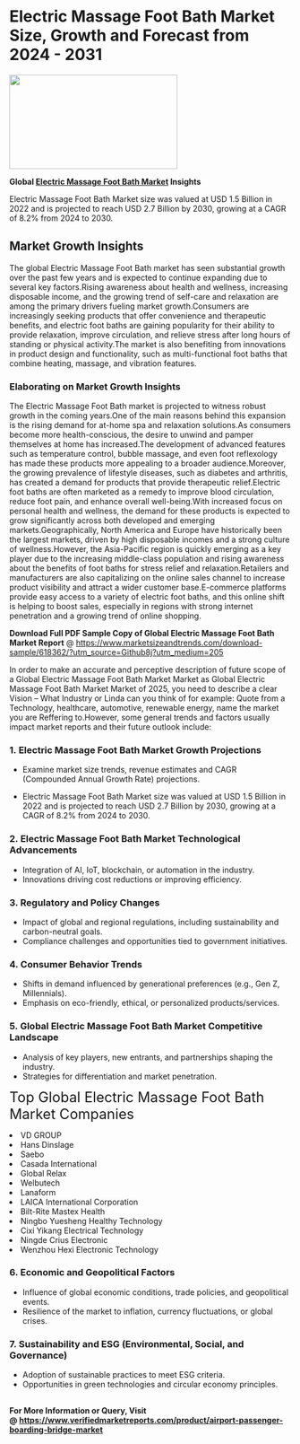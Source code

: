<H1>Electric Massage Foot Bath Market Size, Growth and Forecast from 2024 - 2031</H1><img class="aligncenter size-medium wp-image-584254" src="https://thirdeyenews.in/wp-content/uploads/2024/09/Global-Market-Research-300x168.jpeg" alt="" width="300" height="168" /><p><strong>Global&nbsp;<a href="https://www.marketsizeandtrends.com/download-sample/618362/?utm_source=Github8j?utm_medium=205">Electric Massage Foot Bath Market</a> Insights</strong></p><p>Electric Massage Foot Bath Market size was valued at USD 1.5 Billion in 2022 and is projected to reach USD 2.7 Billion by 2030, growing at a CAGR of 8.2% from 2024 to 2030.</p><p><h2>Market Growth Insights</h2> The global Electric Massage Foot Bath market has seen substantial growth over the past few years and is expected to continue expanding due to several key factors.Rising awareness about health and wellness, increasing disposable income, and the growing trend of self-care and relaxation are among the primary drivers fueling market growth.Consumers are increasingly seeking products that offer convenience and therapeutic benefits, and electric foot baths are gaining popularity for their ability to provide relaxation, improve circulation, and relieve stress after long hours of standing or physical activity.The market is also benefiting from innovations in product design and functionality, such as multi-functional foot baths that combine heating, massage, and vibration features. <h3>Elaborating on Market Growth Insights</h3> The Electric Massage Foot Bath market is projected to witness robust growth in the coming years.One of the main reasons behind this expansion is the rising demand for at-home spa and relaxation solutions.As consumers become more health-conscious, the desire to unwind and pamper themselves at home has increased.The development of advanced features such as temperature control, bubble massage, and even foot reflexology has made these products more appealing to a broader audience.Moreover, the growing prevalence of lifestyle diseases, such as diabetes and arthritis, has created a demand for products that provide therapeutic relief.Electric foot baths are often marketed as a remedy to improve blood circulation, reduce foot pain, and enhance overall well-being.With increased focus on personal health and wellness, the demand for these products is expected to grow significantly across both developed and emerging markets.Geographically, North America and Europe have historically been the largest markets, driven by high disposable incomes and a strong culture of wellness.However, the Asia-Pacific region is quickly emerging as a key player due to the increasing middle-class population and rising awareness about the benefits of foot baths for stress relief and relaxation.Retailers and manufacturers are also capitalizing on the online sales channel to increase product visibility and attract a wider customer base.E-commerce platforms provide easy access to a variety of electric foot baths, and this online shift is helping to boost sales, especially in regions with strong internet penetration and a growing trend of online shopping.</p><p><span class=""><strong>Download Full PDF Sample Copy of Global Electric Massage Foot Bath Market Report</strong> @ <a href="https://www.marketsizeandtrends.com/download-sample/618362/?utm_source=Github8j?utm_medium=205" target="_blank">https://www.marketsizeandtrends.com/download-sample/618362/?utm_source=Github8j?utm_medium=205</a></span></p><p>In order to make an accurate and perceptive description of future scope of a Global&nbsp;Electric Massage Foot Bath Market Market as Global&nbsp;Electric Massage Foot Bath Market Market of 2025, you need to describe a clear Vision &ndash; What Industry or Linda can you think of for example: Quote from a Technology, healthcare, automotive, renewable energy, name the market you are Reffering to.However, some general trends and factors usually impact market reports and their future outlook include:</p><h3>1.&nbsp;<strong>Electric Massage Foot Bath Market Growth Projections</strong></h3><ul><li>Examine market size trends, revenue estimates and CAGR (Compounded Annual Growth Rate) projections.</li><li><p>Electric Massage Foot Bath Market size was valued at USD 1.5 Billion in 2022 and is projected to reach USD 2.7 Billion by 2030, growing at a CAGR of 8.2% from 2024 to 2030.</p></li></ul><h3>2.&nbsp;<strong>Electric Massage Foot Bath Market Technological Advancements</strong></h3><ul><li>Integration of AI, IoT, blockchain, or automation in the industry.</li><li>Innovations driving cost reductions or improving efficiency.</li></ul><h3>3.&nbsp;<strong>Regulatory and Policy Changes</strong></h3><ul><li>Impact of global and regional regulations, including sustainability and carbon-neutral goals.</li><li>Compliance challenges and opportunities tied to government initiatives.</li></ul><h3>4.&nbsp;<strong>Consumer Behavior Trends</strong></h3><ul><li>Shifts in demand influenced by generational preferences (e.g., Gen Z, Millennials).</li><li>Emphasis on eco-friendly, ethical, or personalized products/services.</li></ul><h3>5.&nbsp;<strong>Global Electric Massage Foot Bath Market Competitive Landscape</strong></h3><ul><li>Analysis of key players, new entrants, and partnerships shaping the industry.</li><li>Strategies for differentiation and market penetration.</li></ul><p data-pm-slice="1 1 []"><span style="color: inherit; font-family: inherit; font-size: 25px;">Top Global Electric Massage Foot Bath Market Companies</span></p><div class="" data-test-id=""><p><li>VD GROUP</li><li> Hans Dinslage</li><li> Saebo</li><li> Casada International</li><li> Global Relax</li><li> Welbutech</li><li> Lanaform</li><li> LAICA International Corporation</li><li> Bilt-Rite Mastex Health</li><li> Ningbo Yuesheng Healthy Technology</li><li> Cixi Yikang Electrical Technology</li><li> Ningde Crius Electronic</li><li> Wenzhou Hexi Electronic Technology</li></p></div><h3>6.&nbsp;<strong>Economic and Geopolitical Factors</strong></h3><ul><li>Influence of global economic conditions, trade policies, and geopolitical events.</li><li>Resilience of the market to inflation, currency fluctuations, or global crises.</li></ul><h3>7.&nbsp;<strong>Sustainability and ESG (Environmental, Social, and Governance)</strong></h3><ul><li>Adoption of sustainable practices to meet ESG criteria.</li><li>Opportunities in green technologies and circular economy principles.</li></ul><h2><strong style="font-size: 14px;">For More Information or Query, Visit @&nbsp;</strong><a style="background-color: #ffffff; font-size: 14px;" href="https://www.marketsizeandtrends.com/report/electric-massage-foot-bath-market/" target="_blank">https://www.verifiedmarketreports.com/product/airport-passenger-boarding-bridge-market</a></h2>